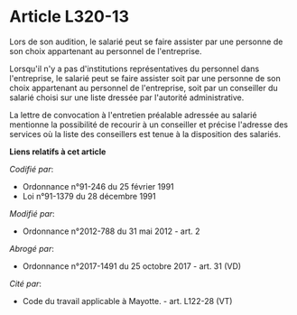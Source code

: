 # Article L320-13

Lors de son audition, le salarié peut se faire assister par une personne de son choix appartenant au personnel de
l'entreprise.

Lorsqu'il n'y a pas d'institutions représentatives du personnel dans l'entreprise, le salarié peut se faire assister soit par
une personne de son choix appartenant au personnel de l'entreprise, soit par un conseiller du salarié choisi sur une liste
dressée par l'autorité administrative.

La lettre de convocation à l'entretien préalable adressée au salarié mentionne la possibilité de recourir à un conseiller et
précise l'adresse des services où la liste des conseillers est tenue à la disposition des salariés.

**Liens relatifs à cet article**

_Codifié par_:

  - Ordonnance n°91-246 du 25 février 1991
  - Loi n°91-1379 du 28 décembre 1991

_Modifié par_:

  - Ordonnance n°2012-788 du 31 mai 2012 - art. 2

_Abrogé par_:

  - Ordonnance n°2017-1491 du 25 octobre 2017 - art. 31 (VD)

_Cité par_:

  - Code du travail applicable à Mayotte. - art. L122-28 (VT)
